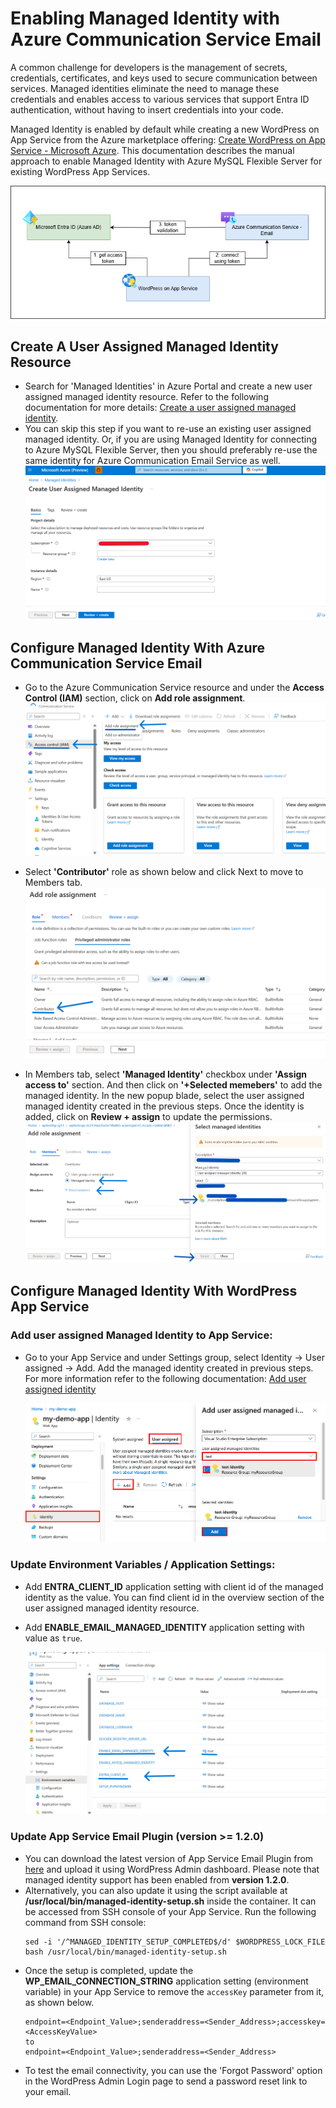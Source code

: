 # Enabling Managed Identity with Azure Communication Service Email

A common challenge for developers is the management of secrets, credentials, certificates, and keys used to secure communication between services. Managed identities eliminate the need to manage these credentials and enables access to various services that support Entra ID authentication, without having to insert credentials into your code.

Managed Identity is enabled by default while creating a new WordPress on App Service from the Azure marketplace offering: [Create WordPress on App Service - Microsoft Azure](https://portal.azure.com/#create/WordPress.WordPress). This documentation describes the manual approach to enable Managed Identity with Azure MySQL Flexible Server for existing WordPress App Services.

![Managed Identity flow with Azure Communication Service Email](./media/managed_identity/managed_identity_flow_email.png)

## Create A User Assigned Managed Identity Resource
- Search for 'Managed Identities' in Azure Portal and create a new user assigned managed identity resource. Refer to the following documentation for more details: [Create a user assigned managed identity](https://learn.microsoft.com/en-us/entra/identity/managed-identities-azure-resources/how-manage-user-assigned-managed-identities?pivots=identity-mi-methods-azp#create-a-user-assigned-managed-identity).
- You can skip this step if you want to re-use an existing user assigned managed identity. Or, if you are using Managed Identity for connecting to Azure MySQL Flexible Server, then you should preferably re-use the same identity for Azure Communication Email Service as well.
    ![Create User Assigned Managed Identity](./media/managed_identity/create-user-assigned-managed-identity-portal.png)

## Configure Managed Identity With Azure Communication Service Email 

- Go to the Azure Communication Service resource and under the **Access Control (IAM)** section, click on **Add role assignment**.
![Azure AD Configuration with ACS Email - 1](./media/managed_identity/acs_email1.png)

- Select **'Contributor'** role as shown below and click Next to move to Members tab.
![Azure AD Configuration with ACS Email - 2](./media/managed_identity/acs_email2.png)

- In Members tab, select **'Managed Identity'** checkbox under **'Assign access to'** section. And then click on **'+Selected memebers'** to add the managed identity. In the new popup blade, select the user assigned managed identity created in the previous steps. Once the identity is added, click on **Review + assign** to update the permissions.
![Azure AD Configuration with ACS Email - 3](./media/managed_identity/acs_email3.png)



## Configure Managed Identity With WordPress App Service 

### Add user assigned Managed Identity to App Service:

- Go to your App Service and under Settings group, select Identity -> User assigned -> Add. Add the managed identity created in previous steps. For more information refer to the following documentation: [Add user assigned identity](https://learn.microsoft.com/en-us/azure/app-service/overview-managed-identity?tabs=portal%2Chttp#add-a-user-assigned-identity)

    ![Integrate User Assigned Managed Identity with App Service](./media/managed_identity/user-assigned-managed-identity-in-azure-portal.png)

### Update Environment Variables / Application Settings:
- Add **ENTRA_CLIENT_ID** application setting with client id of the managed identity as the value. You can find client id in the overview section of the user assigned managed identity resource.
- Add **ENABLE_EMAIL_MANAGED_IDENTITY** application setting with value as `true`.

    ![Update Application Settings with App Service](./media/managed_identity/update_email_application_setting.png)


### Update App Service Email Plugin (version >= 1.2.0)
- You can download the latest version of App Service Email Plugin from [here](../Plugins/app_service_email/) and upload it using WordPress Admin dashboard. Please note that managed identity support has been enabled from **version 1.2.0**.
- Alternatively, you can also update it using the script available at **/usr/local/bin/managed-identity-setup.sh** inside the container. It can be accessed from SSH console of your App Service. Run the following command from SSH console:
    ```
    sed -i '/^MANAGED_IDENTITY_SETUP_COMPLETED$/d' $WORDPRESS_LOCK_FILE
    bash /usr/local/bin/managed-identity-setup.sh
    ```
- Once the setup is completed, update the **WP_EMAIL_CONNECTION_STRING** application setting (environment variable) in your App Service to remove the `accessKey` parameter from it, as shown below.
    ```
    endpoint=<Endpoint_Value>;senderaddress=<Sender_Address>;accesskey=<AccessKeyValue>
    to
    endpoint=<Endpoint_Value>;senderaddress=<Sender_Address>
    ```
- To test the email connectivity, you can use the 'Forgot Password' option in the WordPress Admin Login page to send a password reset link to your email.